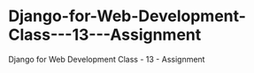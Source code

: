 # Django-for-Web-Development-Class---13---Assignment
Django for Web Development Class - 13 - Assignment
